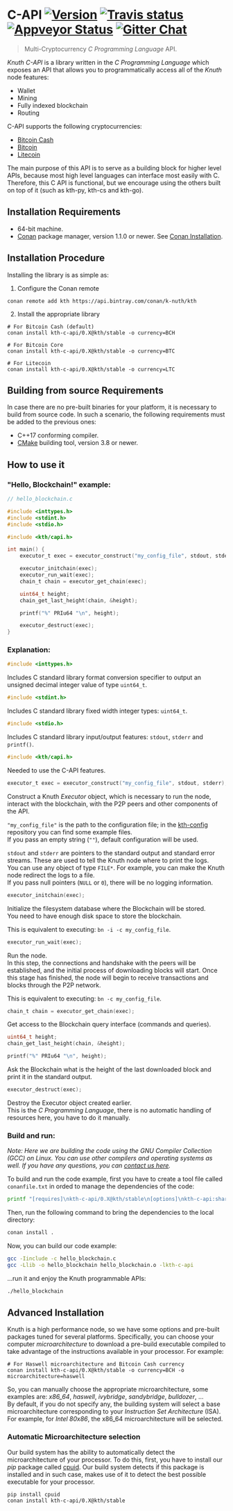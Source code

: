 # C-API <a target="_blank" href="http://semver.org">![Version][badge.version]</a> <a target="_blank" href="https://travis-ci.org/k-nuth/c-api">![Travis status][badge.Travis]</a> [![Appveyor Status](https://ci.appveyor.com/api/projects/status/github/k-nuth/c-api?svg=true&branch=master)](https://ci.appveyor.com/projects/k-nuth/c-api) <a target="_blank" href="https://gitter.im/kth/Lobby">![Gitter Chat][badge.Gitter]</a>

> Multi-Cryptocurrency _C Programming Language_ API.

*Knuth C-API* is a library written in the _C Programming Language_ which exposes an API that allows you to programmatically access all of the *Knuth* node features:
  * Wallet
  * Mining
  * Fully indexed blockchain
  * Routing

C-API supports the following cryptocurrencies:
  * [Bitcoin Cash](https://www.bitcoincash.org/)
  * [Bitcoin](https://bitcoin.org/)
  * [Litecoin](https://litecoin.org/)
  
  The main purpose of this API is to serve as a building block for higher level APIs, because most high level languages can interface most easily with C. Therefore, this C API is functional, but we encourage using the others built on top of it (such as kth-py, kth-cs and kth-go).

## Installation Requirements

- 64-bit machine.
- [Conan](https://www.conan.io/) package manager, version 1.1.0 or newer. See [Conan Installation](http://docs.conan.io/en/latest/installation.html#install-with-pip-recommended).

## Installation Procedure

Installing the library is as simple as:

1. Configure the Conan remote
```
conan remote add kth https://api.bintray.com/conan/k-nuth/kth
```

2. Install the appropriate library

```
# For Bitcoin Cash (default)
conan install kth-c-api/0.X@kth/stable -o currency=BCH 

# For Bitcoin Core
conan install kth-c-api/0.X@kth/stable -o currency=BTC

# For Litecoin
conan install kth-c-api/0.X@kth/stable -o currency=LTC
```

## Building from source Requirements

In case there are no pre-built binaries for your platform, it is necessary to build from source code. In such a scenario, the following requirements must be added to the previous ones:

- C++17 conforming compiler.
- [CMake](https://cmake.org/) building tool, version 3.8 or newer.

## How to use it

### "Hello, Blockchain!" example:
```c
// hello_blockchain.c

#include <inttypes.h>
#include <stdint.h>
#include <stdio.h>

#include <kth/capi.h>

int main() {
    executor_t exec = executor_construct("my_config_file", stdout, stderr);

    executor_initchain(exec);
    executor_run_wait(exec);
    chain_t chain = executor_get_chain(exec);

    uint64_t height;
    chain_get_last_height(chain, &height);

    printf("%" PRIu64 "\n", height);

    executor_destruct(exec);
}
```

### Explanation:

```c
#include <inttypes.h>
```

Includes C standard library format conversion specifier to output an unsigned decimal integer value of type `uint64_t`.

```c
#include <stdint.h>
```

Includes C standard library fixed width integer types: `uint64_t`.


```c
#include <stdio.h>
```

Includes C standard library input/output features: `stdout`, `stderr` and `printf()`.

```c
#include <kth/capi.h>
```

Needed to use the C-API features.

```c
executor_t exec = executor_construct("my_config_file", stdout, stderr);
```
Construct a Knuth _Executor_ object, which is necessary to run the node, interact with the blockchain, with the P2P peers and other components of the API.  

`"my_config_file"` is the path to the configuration file; in the [kth-config](https://github.com/k-nuth/config) repository you can find some example files.  
If you pass an empty string (`""`), default configuration will be used.

`stdout` and `stderr` are pointers to the standard output and standard error streams. These are used to tell the Knuth node where to print the logs.   
You can use any object of type `FILE*`. For example, you can make the Knuth node redirect the logs to a file.  
If you pass null pointers (`NULL` or `0`), there will be no logging information.

```c
executor_initchain(exec);
```

Initialize the filesystem database where the Blockchain will be stored.  
You need to have enough disk space to store the blockchain.

This is equivalent to executing: `bn -i -c my_config_file`.

```c
executor_run_wait(exec);
```

Run the node.  
In this step, the connections and handshake with the peers will be established, and the initial process of downloading blocks will start. Once this stage has finished, the node will begin to receive transactions and blocks through the P2P network.

This is equivalent to executing: `bn -c my_config_file`.
```c
chain_t chain = executor_get_chain(exec);
```

Get access to the Blockchain query interface (commands and queries).

```c
uint64_t height;
chain_get_last_height(chain, &height);

printf("%" PRIu64 "\n", height);
```

Ask the Blockchain what is the height of the last downloaded block and print it in the standard output.

```c
executor_destruct(exec);
```

Destroy the Executor object created earlier.  
This is the _C Programming Language_, there is no automatic handling of resources here, you have to do it manually.

### Build and run:

_Note: Here we are building the code using the GNU Compiler Collection (GCC) on Linux. You can use other compilers and operating systems as well. If you have any questions, you can [contact us here](https://gitter.im/kth/contact)._

To build and run the code example, first you have to create a tool file called `conanfile.txt` in orded to manage the dependencies of the code:

```sh
printf "[requires]\nkth-c-api/0.X@kth/stable\n[options]\nkth-c-api:shared=True\n[imports]\ninclude/kth, *.h -> ./include/kth\ninclude/kth, *.hpp -> ./include/kth\nlib, *.so -> ./lib\n" > conanfile.txt
```

Then, run the following command to bring the dependencies to the local directory:

```sh
conan install .
```

Now, you can build our code example:

```sh
gcc -Iinclude -c hello_blockchain.c
gcc -Llib -o hello_blockchain hello_blockchain.o -lkth-c-api
```

...run it and enjoy the Knuth programmable APIs:

```sh
./hello_blockchain
```


## Advanced Installation

Knuth is a high performance node, so we have some options and pre-built packages tuned for several platforms.
Specifically, you can choose your computer _microarchitecture_ to download a pre-build executable compiled to take advantage of the instructions available in your processor. For example:

```
# For Haswell microarchitecture and Bitcoin Cash currency
conan install kth-c-api/0.X@kth/stable -o currency=BCH -o microarchitecture=haswell 
```
So, you can manually choose the appropriate microarchitecture, some examples are: _x86_64_, _haswell_, _ivybridge_, _sandybridge_, _bulldozer_, ...  
By default, if you do not specify any, the building system will select a base microarchitecture corresponding to your _Instruction Set Architecture_ (ISA). For example, for _Intel 80x86_, the x86_64 microarchitecture will be selected.

### Automatic Microarchitecture selection

Our build system has the ability to automatically detect the microarchitecture of your processor. To do this, first, you have to install our _pip_ package called [cpuid](https://pypi.python.org/pypi/cpuid). Our build system detects if this package is installed and in such case, makes use of it to detect the best possible executable for your processor.

```
pip install cpuid
conan install kth-c-api/0.X@kth/stable 
```


<!-- Links -->
[badge.Appveyor]: https://ci.appveyor.com/api/projects/status/github/k-nuth/c-api?svg=true&branch=dev
[badge.Gitter]: https://img.shields.io/badge/gitter-join%20chat-blue.svg
[badge.Travis]: https://travis-ci.org/k-nuth/c-api.svg?branch=master
[badge.version]: https://badge.fury.io/gh/kth%2Fkth-c-api.svg

